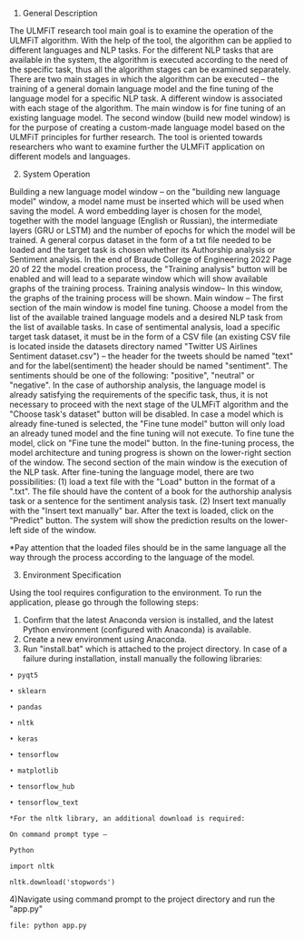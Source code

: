 1. General Description 

  The ULMFiT research tool main goal is to examine the operation of the ULMFiT 
  algorithm. With the help of the tool, the algorithm can be applied to different languages and 
  NLP tasks. For the different NLP tasks that are available in the system, the algorithm is 
  executed according to the need of the specific task, thus all the algorithm stages can be 
  examined separately.
  There are two main stages in which the algorithm can be executed – the training of a general 
  domain language model and the fine tuning of the language model for a specific NLP task. A 
  different window is associated with each stage of the algorithm.
  The main window is for fine tuning of an existing language model. The second window (build 
  new model window) is for the purpose of creating a custom-made language model based on 
  the ULMFiT principles for further research.
  The tool is oriented towards researchers who want to examine further the ULMFiT 
  application on different models and languages.

2. System Operation

  Building a new language model window – on the "building new language model" 
  window, a model name must be inserted which will be used when saving the model. A word 
  embedding layer is chosen for the model, together with the model language (English or 
  Russian), the intermediate layers (GRU or LSTM) and the number of epochs for which the 
  model will be trained. A general corpus dataset in the form of a txt file needed to be loaded and 
  the target task is chosen whether its Authorship analysis or Sentiment analysis. In the end of 
  Braude College of Engineering 2022
  Page 20 of 22
  the model creation process, the "Training analysis" button will be enabled and will lead to a 
  separate window which will show available graphs of the training process.
  Training analysis window– In this window, the graphs of the training process will be 
  shown.
  Main window – The first section of the main window is model fine tuning. Choose a 
  model from the list of the available trained language models and a desired NLP task from the 
  list of available tasks. In case of sentimental analysis, load a specific target task dataset, it must 
  be in the form of a CSV file (an existing CSV file is located inside the datasets directory named 
  "Twitter US Airlines Sentiment dataset.csv") – the header for the tweets should be named "text" 
  and for the label(sentiment) the header should be named "sentiment". The sentiments should be 
  one of the following: "positive", "neutral" or "negative". In the case of authorship analysis, the 
  language model is already satisfying the requirements of the specific task, thus, it is not 
  necessary to proceed with the next stage of the ULMFiT algorithm and the "Choose task's 
  dataset" button will be disabled. In case a model which is already fine-tuned is selected, the 
  "Fine tune model" button will only load an already tuned model and the fine tuning will not 
  execute. To fine tune the model, click on "Fine tune the model" button. In the fine-tuning 
  process, the model architecture and tuning progress is shown on the lower-right section of the 
  window.
  The second section of the main window is the execution of the NLP task. After fine-tuning the 
  language model, there are two possibilities: (1) load a text file with the "Load" button in the 
  format of a ".txt". The file should have the content of a book for the authorship analysis task or 
  a sentence for the sentiment analysis task. (2) Insert text manually with the "Insert text 
  manually" bar. After the text is loaded, click on the "Predict" button. The system will show the 
  prediction results on the lower-left side of the window.

  *Pay attention that the loaded files should be in the same language all the way through the
  process according to the language of the model.

3. Environment Specification

  Using the tool requires configuration to the environment. To run the application, 
  please go through the following steps:
  1) Confirm that the latest Anaconda version is installed, and the latest Python 
    environment (configured with Anaconda) is available.
  2) Create a new environment using Anaconda.
  3) Run "install.bat" which is attached to the project directory. In case of a failure 
    during installation, install manually the following libraries:

    • pyqt5

    • sklearn

    • pandas

    • nltk

    • keras

    • tensorflow

    • matplotlib

    • tensorflow_hub

    • tensorflow_text

    *For the nltk library, an additional download is required:

    On command prompt type –

    Python

    import nltk

    nltk.download('stopwords')

  4)Navigate using command prompt to the project directory and run the "app.py" 

    file: python app.py
